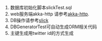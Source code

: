 1. 数据库初始化脚本slickTest.sql
2. web服务端akka-http 请参考[akka-http](https://github.com/akka/akka-http).
3. DB操作请参考[slick](https://github.com/slick/slick)
4. DBGeneratorTest可自动生成ORM相关代码
5. 主键生成用twitter id的方式生成